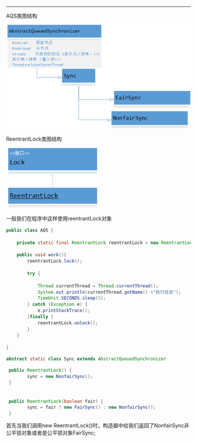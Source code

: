 

---

AQS类图结构

 ![](/assets/2.png)              



   ReentrantLock类图结构

![](/assets/3.png)        



一般我们在程序中这样使用reentrantLock对象

```java
public class AQS {

    private static final ReentrantLock reentrantLock = new ReentrantLock(true);

    public void work(){
        reentrantLock.lock();

        try {

            Thread currentThread = Thread.currentThread();
            System.out.println(currentThread.getName() +"执行任务");
            TimeUnit.SECONDS.sleep(5);
        } catch (Exception e) {
            e.printStackTrace();
        }finally {
            reentrantLock.unlock();
        }
    }

}
```

```java
abstract static class Sync extends AbstractQueuedSynchronizer
```

```java
 public ReentrantLock() {
        sync = new NonfairSync();
 }


 public ReentrantLock(boolean fair) {
        sync = fair ? new FairSync() : new NonfairSync();
 }
```

首先当我们调用new ReentrantLock\(\)时，构造器中给我们返回了NonfairSync非公平锁对象或者是公平锁对象FairSync;

